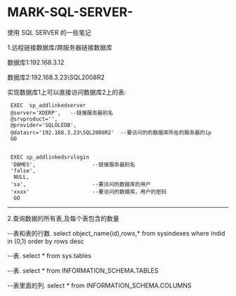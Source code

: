 # MARK-SQL-SERVER-
使用 SQL SERVER 的一些笔记

1.远程链接数据库/跨服务器链接数据库

数据库1:192.168.3.12

数据库2:192.168.3.23\SQL2008R2

实现数据库1上可以直接访问数据库2上的表:

```
 EXEC  sp_addlinkedserver
 @server='XDERP',   --链接服务器别名
 @srvproduct='',
 @provider='SQLOLEDB',
 @datasrc='192.168.3.23\SQL2008R2'  --要访问的的数据库所在的服务器的ip
 GO


 EXEC sp_addlinkedsrvlogin
 'DBMES',                  --链接服务器别名
 'false', 
  NULL,
 'sa',                     --要访问的数据库的用户              
 'xxxx'                    --要访问的数据库，用户的密码
  GO
```


***

2.查询数据的所有表,及每个表包含的数量


 --表和表的行数.
 select object_name(id),rows,* from sysindexes 
 where indid in (0,1)
 order by rows desc

 --表.
 select * from sys.tables

 --表.
 select * from INFORMATION_SCHEMA.TABLES

 --表里面的列.
 select * from INFORMATION_SCHEMA.COLUMNS



